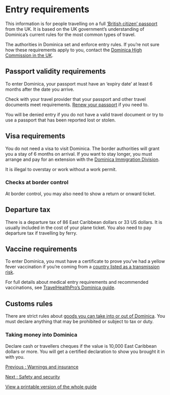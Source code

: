 # Entry requirements

This information is for people travelling on a full [‘British citizen’ passport](https://www.gov.uk/types-of-british-nationality) from the UK. It is based on the UK government’s understanding of Dominica’s current rules for the most common types of travel.

The authorities in Dominica set and enforce entry rules. If you’re not sure how these requirements apply to you, contact the [Dominica High Commission in the UK](https://www.dominicahighcommission.co.uk/).

## Passport validity requirements

To enter Dominica, your passport must have an ‘expiry date’ at least 6 months after the date you arrive.

Check with your travel provider that your passport and other travel documents meet requirements. [Renew your passport](https://www.gov.uk/renew-adult-passport/renew) if you need to.

You will be denied entry if you do not have a valid travel document or try to use a passport that has been reported lost or stolen.

## Visa requirements

You do not need a visa to visit Dominica. The border authorities will grant you a stay of 6 months on arrival. If you want to stay longer, you must arrange and pay for an extension with the [Dominica Immigration Division](https://nationalsecurity.gov.dm/divisions/immigration-division).

It is illegal to overstay or work without a work permit.

### Checks at border control

At border control, you may also need to show a return or onward ticket.

## Departure tax

There is a departure tax of 86 East Caribbean dollars or 33 US dollars. It is usually included in the cost of your plane ticket. You also need to pay departure tax if travelling by ferry.

## Vaccine requirements

To enter Dominica, you must have a certificate to prove you’ve had a yellow fever vaccination if you’re coming from a [country listed as a transmission risk](https://nathnacyfzone.org.uk/factsheet/65/countries-with-risk-of-yellow-fever-transmission).

For full details about medical entry requirements and recommended vaccinations, see [TravelHealthPro’s Dominica guide](https://travelhealthpro.org.uk/country/66/dominica).

## Customs rules

There are strict rules about [goods you can take into or out of Dominica](https://customs.gov.dm/index.php/trade/prohibited-and-restricted-items). You must declare anything that may be prohibited or subject to tax or duty.

### Taking money into Dominica

Declare cash or travellers cheques if the value is 10,000 East Caribbean dollars or more. You will get a certified declaration to show you brought it in with you.

[Previous
:
Warnings and insurance](/foreign-travel-advice/dominica)

[Next
:
Safety and security](/foreign-travel-advice/dominica/safety-and-security)

[View a printable version of the whole guide](/foreign-travel-advice/dominica/print)